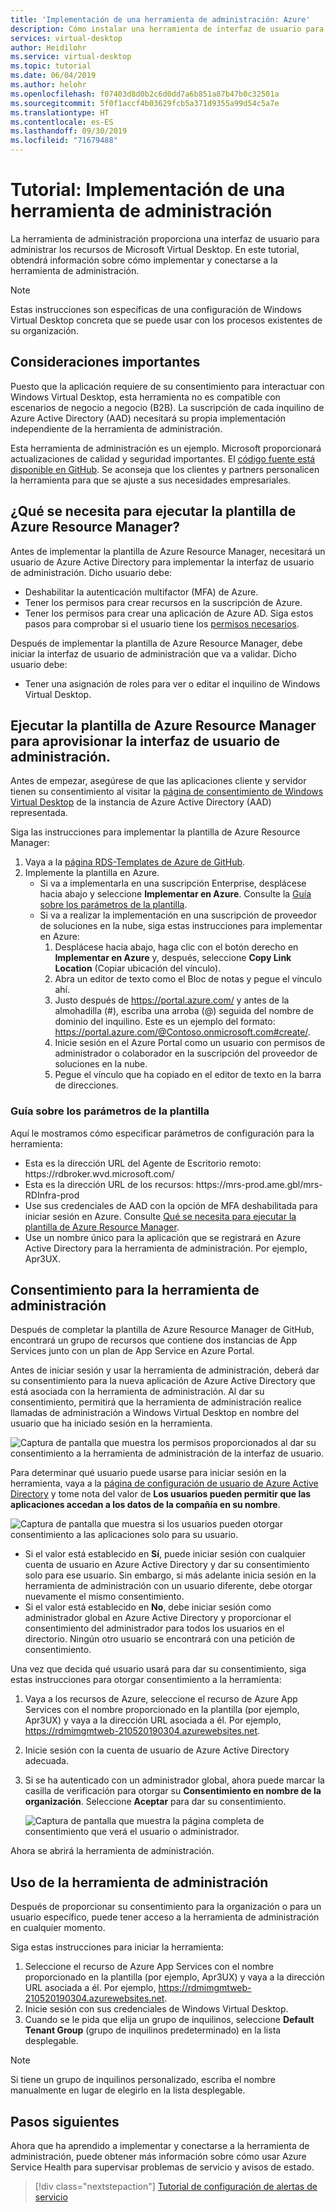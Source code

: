 ```yaml
---
title: 'Implementación de una herramienta de administración: Azure'
description: Cómo instalar una herramienta de interfaz de usuario para administrar los recursos de Windows Virtual Desktop.
services: virtual-desktop
author: Heidilohr
ms.service: virtual-desktop
ms.topic: tutorial
ms.date: 06/04/2019
ms.author: helohr
ms.openlocfilehash: f07403d8d0b2c6d0dd7a6b851a87b47b0c32501a
ms.sourcegitcommit: 5f0f1accf4b03629fcb5a371d9355a99d54c5a7e
ms.translationtype: HT
ms.contentlocale: es-ES
ms.lasthandoff: 09/30/2019
ms.locfileid: "71679488"
---
```

# <a name="tutorial-deploy-a-management-tool"></a>Tutorial: Implementación de una herramienta de administración

La herramienta de administración proporciona una interfaz de usuario para administrar los recursos de Microsoft Virtual Desktop. En este tutorial, obtendrá información sobre cómo implementar y conectarse a la herramienta de administración.

>[!NOTE]
>Estas instrucciones son específicas de una configuración de Windows Virtual Desktop concreta que se puede usar con los procesos existentes de su organización.

## <a name="important-considerations"></a>Consideraciones importantes

Puesto que la aplicación requiere de su consentimiento para interactuar con Windows Virtual Desktop, esta herramienta no es compatible con escenarios de negocio a negocio (B2B). La suscripción de cada inquilino de Azure Active Directory (AAD) necesitará su propia implementación independiente de la herramienta de administración.

Esta herramienta de administración es un ejemplo. Microsoft proporcionará actualizaciones de calidad y seguridad importantes. El [código fuente está disponible en GitHub](https://github.com/Azure/RDS-Templates/tree/master/wvd-templates/wvd-management-ux/deploy). Se aconseja que los clientes y partners personalicen la herramienta para que se ajuste a sus necesidades empresariales.

## <a name="what-you-need-to-run-the-azure-resource-manager-template"></a>¿Qué se necesita para ejecutar la plantilla de Azure Resource Manager?

Antes de implementar la plantilla de Azure Resource Manager, necesitará un usuario de Azure Active Directory para implementar la interfaz de usuario de administración. Dicho usuario debe:

- Deshabilitar la autenticación multifactor (MFA) de Azure.
- Tener los permisos para crear recursos en la suscripción de Azure.
- Tener los permisos para crear una aplicación de Azure AD. Siga estos pasos para comprobar si el usuario tiene los [permisos necesarios](https://docs.microsoft.com/azure/active-directory/develop/howto-create-service-principal-portal#required-permissions).

Después de implementar la plantilla de Azure Resource Manager, debe iniciar la interfaz de usuario de administración que va a validar. Dicho usuario debe:
- Tener una asignación de roles para ver o editar el inquilino de Windows Virtual Desktop.

## <a name="run-the-azure-resource-manager-template-to-provision-the-management-ui"></a>Ejecutar la plantilla de Azure Resource Manager para aprovisionar la interfaz de usuario de administración.

Antes de empezar, asegúrese de que las aplicaciones cliente y servidor tienen su consentimiento al visitar la [página de consentimiento de Windows Virtual Desktop](https://rdweb.wvd.microsoft.com) de la instancia de Azure Active Directory (AAD) representada.

Siga las instrucciones para implementar la plantilla de Azure Resource Manager:

1. Vaya a la [página RDS-Templates de Azure de GitHub](https://github.com/Azure/RDS-Templates/tree/master/wvd-templates/wvd-management-ux/deploy).
2. Implemente la plantilla en Azure.
    - Si va a implementarla en una suscripción Enterprise, desplácese hacia abajo y seleccione **Implementar en Azure**. Consulte la [Guía sobre los parámetros de la plantilla](#guidance-for-template-parameters).
    - Si va a realizar la implementación en una suscripción de proveedor de soluciones en la nube, siga estas instrucciones para implementar en Azure:
        1. Desplácese hacia abajo, haga clic con el botón derecho en **Implementar en Azure** y, después, seleccione **Copy Link Location** (Copiar ubicación del vínculo).
        2. Abra un editor de texto como el Bloc de notas y pegue el vínculo ahí.
        3. Justo después de <https://portal.azure.com/> y antes de la almohadilla (#), escriba una arroba (@) seguida del nombre de dominio del inquilino. Este es un ejemplo del formato: <https://portal.azure.com/@Contoso.onmicrosoft.com#create/>.
        4. Inicie sesión en el Azure Portal como un usuario con permisos de administrador o colaborador en la suscripción del proveedor de soluciones en la nube.
        5. Pegue el vínculo que ha copiado en el editor de texto en la barra de direcciones.

### <a name="guidance-for-template-parameters"></a>Guía sobre los parámetros de la plantilla
Aquí le mostramos cómo especificar parámetros de configuración para la herramienta:

- Esta es la dirección URL del Agente de Escritorio remoto: https:\//rdbroker.wvd.microsoft.com/
- Esta es la dirección URL de los recursos: https:\//mrs-prod.ame.gbl/mrs-RDInfra-prod
- Use sus credenciales de AAD con la opción de MFA deshabilitada para iniciar sesión en Azure. Consulte [Qué se necesita para ejecutar la plantilla de Azure Resource Manager](#what-you-need-to-run-the-azure-resource-manager-template).
- Use un nombre único para la aplicación que se registrará en Azure Active Directory para la herramienta de administración. Por ejemplo, Apr3UX.

## <a name="provide-consent-for-the-management-tool"></a>Consentimiento para la herramienta de administración

Después de completar la plantilla de Azure Resource Manager de GitHub, encontrará un grupo de recursos que contiene dos instancias de App Services junto con un plan de App Service en Azure Portal.

Antes de iniciar sesión y usar la herramienta de administración, deberá dar su consentimiento para la nueva aplicación de Azure Active Directory que está asociada con la herramienta de administración. Al dar su consentimiento, permitirá que la herramienta de administración realice llamadas de administración a Windows Virtual Desktop en nombre del usuario que ha iniciado sesión en la herramienta.

![Captura de pantalla que muestra los permisos proporcionados al dar su consentimiento a la herramienta de administración de la interfaz de usuario.](media/management-ui-delegated-permissions.png)

Para determinar qué usuario puede usarse para iniciar sesión en la herramienta, vaya a la [página de configuración de usuario de Azure Active Directory](https://portal.azure.com/#blade/Microsoft_AAD_IAM/StartboardApplicationsMenuBlade/UserSettings/menuId/) y tome nota del valor de **Los usuarios pueden permitir que las aplicaciones accedan a los datos de la compañía en su nombre**.

![Captura de pantalla que muestra si los usuarios pueden otorgar consentimiento a las aplicaciones solo para su usuario.](media/management-ui-user-consent-allowed.png)

- Si el valor está establecido en **Sí**, puede iniciar sesión con cualquier cuenta de usuario en Azure Active Directory y dar su consentimiento solo para ese usuario. Sin embargo, si más adelante inicia sesión en la herramienta de administración con un usuario diferente, debe otorgar nuevamente el mismo consentimiento.
- Si el valor está establecido en **No**, debe iniciar sesión como administrador global en Azure Active Directory y proporcionar el consentimiento del administrador para todos los usuarios en el directorio. Ningún otro usuario se encontrará con una petición de consentimiento.


Una vez que decida qué usuario usará para dar su consentimiento, siga estas instrucciones para otorgar consentimiento a la herramienta:

1. Vaya a los recursos de Azure, seleccione el recurso de Azure App Services con el nombre proporcionado en la plantilla (por ejemplo, Apr3UX) y vaya a la dirección URL asociada a él. Por ejemplo, <https://rdmimgmtweb-210520190304.azurewebsites.net>.
2. Inicie sesión con la cuenta de usuario de Azure Active Directory adecuada.
3. Si se ha autenticado con un administrador global, ahora puede marcar la casilla de verificación para otorgar su **Consentimiento en nombre de la organización**. Seleccione **Aceptar** para dar su consentimiento.
   
   ![Captura de pantalla que muestra la página completa de consentimiento que verá el usuario o administrador.](media/management-ui-consent-page.png)

Ahora se abrirá la herramienta de administración.

## <a name="use-the-management-tool"></a>Uso de la herramienta de administración

Después de proporcionar su consentimiento para la organización o para un usuario específico, puede tener acceso a la herramienta de administración en cualquier momento.

Siga estas instrucciones para iniciar la herramienta:

1. Seleccione el recurso de Azure App Services con el nombre proporcionado en la plantilla (por ejemplo, Apr3UX) y vaya a la dirección URL asociada a él. Por ejemplo, <https://rdmimgmtweb-210520190304.azurewebsites.net>.
2. Inicie sesión con sus credenciales de Windows Virtual Desktop.
3. Cuando se le pida que elija un grupo de inquilinos, seleccione **Default Tenant Group** (grupo de inquilinos predeterminado) en la lista desplegable.

> [!NOTE]
> Si tiene un grupo de inquilinos personalizado, escriba el nombre manualmente en lugar de elegirlo en la lista desplegable.

## <a name="next-steps"></a>Pasos siguientes

Ahora que ha aprendido a implementar y conectarse a la herramienta de administración, puede obtener más información sobre cómo usar Azure Service Health para supervisar problemas de servicio y avisos de estado.

> [!div class="nextstepaction"]
> [Tutorial de configuración de alertas de servicio](./set-up-service-alerts.md)
